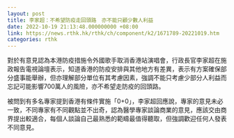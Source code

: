 ```yaml
---
layout: post
title: 李家超：不希望防疫走回頭路　亦不能只顧少數人利益
date: 2022-10-19 21:13:48.000000000 +08:00
link: https://news.rthk.hk/rthk/ch/component/k2/1671789-20221019.htm
categories: rthk
---
```


對於有意見認為本港防疫措施令外國歌手取消香港站演唱會，行政長官李家超在施政報告電視論壇表示，知道香港的防疫安排與其他地方有差異，表示有方案確保部分盛事能舉辦，但亦理解部分單位有其考慮因素，強調不能只考慮少部分人利益而忘記可能影響700萬人的風險，亦不希望走防疫的回頭路。

被問到有多名專家提到香港有條件實施「0+0」，李家超回應說，專家的意見未必一致，不同專家有不同觀點並不出奇，認為醫學專家談論商業的意見，應該交由商界提出較適合，每個人談論自己最熟悉的範疇最值得聽取，但強調歡迎任何人發表不同意見。
